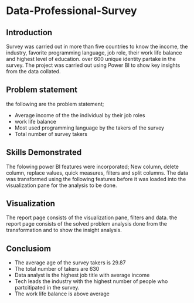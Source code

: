 # Data-Professional-Survey

## Introduction
 Survey was carried out in more than five countries to know the income, the industry, favorite programming language, job role, their 
 work life balance and highest level of education. over 600 unique identity partake in the survey. The project was carried out using Power BI
 to show key insights from the data collated. 

 ## Problem statement
 the following are the problem statement;
 - Average income of the the individual by their job roles
 - work life balance
 - Most used programming language by the takers of the survey
 - Total number of survey takers

## Skills Demonstrated
The folowing power BI features were incorporated; New column, delete column, replace values, quick measures, filters and split columns.
The data was transformed using the following features before it was loaded into the visualization pane for the analysis to be done.

## Visualization
The report page consists of the visualization pane, filters and data. the report page consists of the solved problem analysis done from the 
transformation and to show the insight analysis.

## Conclusiom
- The average age of the survey takers is 29.87
- The total number of takers are 630
- Data analyst is the highest job title with average income
- Tech leads the industry with the highest number of people who partcitipated in the survey.
- The work life balance is above average
